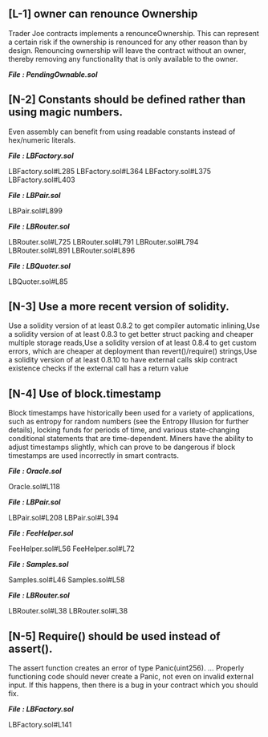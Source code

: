 ## [L-1] owner can renounce Ownership

Trader Joe contracts implements a renounceOwnership. This can represent a certain risk if the ownership is renounced for any other reason than by design. Renouncing ownership will leave the contract without an owner, thereby removing any functionality that is only available to the owner.

***File : PendingOwnable.sol***


## [N-2] Constants should be defined rather than using magic numbers.

Even assembly can benefit from using readable constants instead of hex/numeric literals.

***File : LBFactory.sol***


LBFactory.sol#L285
LBFactory.sol#L364
LBFactory.sol#L375
LBFactory.sol#L403


***File : LBPair.sol***

LBPair.sol#L899


***File : LBRouter.sol***

LBRouter.sol#L725
LBRouter.sol#L791
LBRouter.sol#L794
LBRouter.sol#L891
LBRouter.sol#L896

***File : LBQuoter.sol***

LBQuoter.sol#L85


## [N-3] Use a more recent version of solidity.

Use a solidity version of at least 0.8.2 to get compiler automatic inlining,Use a solidity version of at least 0.8.3 to get better struct packing and cheaper multiple storage reads,Use a solidity version of at least 0.8.4 to get custom errors, which are cheaper at deployment than revert()/require() strings,Use a solidity version of at least 0.8.10 to have external calls skip contract existence checks if the external call has a return value



## [N-4] Use of block.timestamp

Block timestamps have historically been used for a variety of applications, such as entropy for random numbers (see the Entropy Illusion for further details), locking funds for periods of time, and various state-changing conditional statements that are time-dependent. Miners have the ability to adjust timestamps slightly, which can prove to be dangerous if block timestamps are used incorrectly in smart contracts.

***File : Oracle.sol***

Oracle.sol#L118

***File : LBPair.sol***

LBPair.sol#L208
LBPair.sol#L394

***File : FeeHelper.sol***

FeeHelper.sol#L56
FeeHelper.sol#L72

***File : Samples.sol***

Samples.sol#L46
Samples.sol#L58

***File : LBRouter.sol***

LBRouter.sol#L38
LBRouter.sol#L38




## [N-5] Require() should be used instead of assert().

The assert function creates an error of type Panic(uint256). … Properly functioning code should never create a Panic, not even on invalid external input. If this happens, then there is a bug in your contract which you should fix.

***File : LBFactory.sol***

LBFactory.sol#L141
